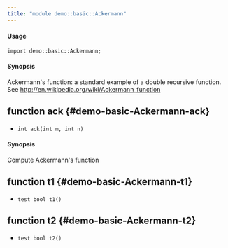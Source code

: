 ```yaml
---
title: "module demo::basic::Ackermann"
---
```


#### Usage

`import demo::basic::Ackermann;`

#### Synopsis

Ackermann's function: a standard example of a double recursive function.
See <http://en.wikipedia.org/wiki/Ackermann_function>

## function ack {#demo-basic-Ackermann-ack}

* ``int ack(int m, int n)``

#### Synopsis

Compute Ackermann's function

## function t1 {#demo-basic-Ackermann-t1}

* ``test bool t1()``

## function t2 {#demo-basic-Ackermann-t2}

* ``test bool t2()``

